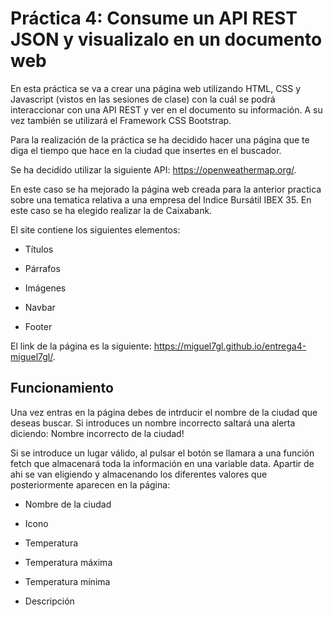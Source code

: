 # Práctica 4: Consume un API REST JSON y visualizalo en un documento web


En esta práctica se va a crear una página web utilizando HTML, CSS y Javascript (vistos en las sesiones de clase) con la cuál se podrá interaccionar con una API REST y ver en el documento su información. A su vez también se utilizará el Framework CSS Bootstrap.

Para la realización de la práctica se ha decidido hacer una página que te diga el tiempo que hace en la ciudad que insertes en el buscador.

Se ha decidido utilizar la siguiente API: https://openweathermap.org/. 

En este caso se ha mejorado la página web creada para la anterior practica sobre una tematica relativa a una empresa del Indice Bursátil IBEX 35. En este caso se ha elegido realizar la de Caixabank.

El site contiene los siguientes elementos:

- Títulos

- Párrafos

- Imágenes

- Navbar

- Footer


El link de la página es la siguiente: https://miguel7gl.github.io/entrega4-miguel7gl/.

## Funcionamiento

Una vez entras en la página debes de intrducir el nombre de la ciudad que deseas buscar. Si introduces un nombre incorrecto saltará una alerta diciendo: Nombre incorrecto de la ciudad!

Si se introduce un lugar válido, al pulsar el botón se llamara a una función fetch que almacenará toda la información en una variable data. Apartir de ahi se van eligiendo y almacenando los diferentes valores que posteriormente aparecen en la página:

- Nombre de la ciudad

- Icono

- Temperatura

- Temperatura máxima

- Temperatura mínima

- Descripción